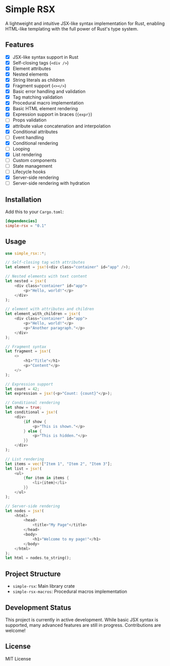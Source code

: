 # Simple RSX

A lightweight and intuitive JSX-like syntax implementation for Rust, enabling HTML-like templating with the full power of Rust's type system.

## Features

- [x] JSX-like syntax support in Rust
- [x] Self-closing tags (`<div />`)
- [x] Element attributes
- [x] Nested elements
- [x] String literals as children
- [x] Fragment support (`<></>`)
- [x] Basic error handling and validation
- [x] Tag matching validation
- [x] Procedural macro implementation
- [x] Basic HTML element rendering
- [x] Expression support in braces (`{expr}`)
- [ ] Props validation
- [x] attribute value concatenation and interpolation
- [x] Conditional attributes
- [ ] Event handling
- [x] Conditional rendering
- [ ] Looping
- [x] List rendering
- [ ] Custom components
- [ ] State management
- [ ] Lifecycle hooks
- [x] Server-side rendering
- [ ] Server-side rendering with hydration

## Installation

Add this to your `Cargo.toml`:

```toml
[dependencies]
simple-rsx = "0.1"
```

## Usage

```rust
use simple_rsx::*;

// Self-closing tag with attributes
let element = jsx!(<div class="container" id="app" />);

// Nested elements with text content
let nested = jsx!(
    <div class="container" id="app">
        <p>"Hello, world!"</p>
    </div>
);

// element with attributes and children
let element_with_children = jsx!(
    <div class="container" id="app">
        <p>"Hello, world!"</p>
        <p>"Another paragraph."</p>
    </div>
);

// Fragment syntax
let fragment = jsx!(
    <>
        <h1>"Title"</h1>
        <p>"Content"</p>
    </>
);

// Expression support
let count = 42;
let expression = jsx!(<p>"Count: {count}"</p>);

// Conditional rendering
let show = true;
let conditional = jsx!(
    <div>
        {if show {
            <p>"This is shown."</p>
        } else {
            <p>"This is hidden."</p>
        }}
    </div>
);

// List rendering
let items = vec!["Item 1", "Item 2", "Item 3"];
let list = jsx!(
    <ul>
        {for item in items {
            <li>{item}</li>
        }}
    </ul>
);

// Server-side rendering
let nodes = jsx!(
    <html>
        <head>
            <title>"My Page"</title>
        </head>
        <body>
            <h1>"Welcome to my page!"</h1>
        </body>
    </html>
);
let html = nodes.to_string();
```

## Project Structure

- `simple-rsx`: Main library crate
- `simple-rsx-macros`: Procedural macros implementation

## Development Status

This project is currently in active development. While basic JSX syntax is supported, many advanced features are still in progress. Contributions are welcome!

## License

MIT License
